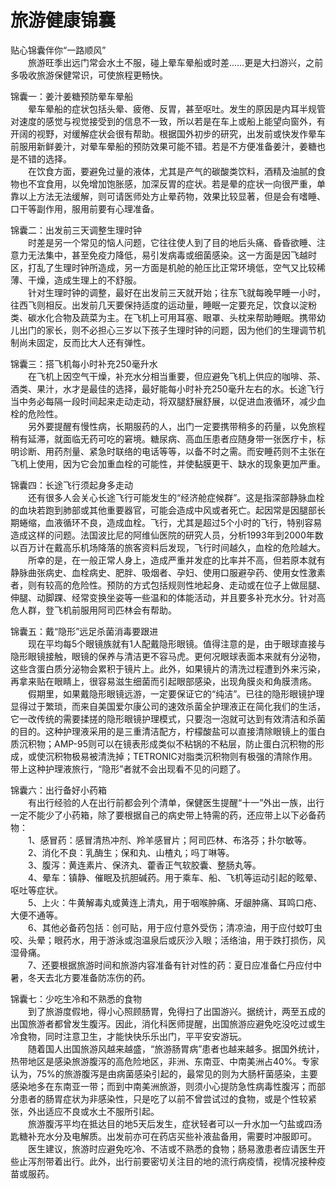 # 旅游健康锦囊  
  
贴心锦囊伴你“一路顺风”  
&emsp;&emsp;旅游旺季出远门常会水土不服，碰上晕车晕船或时差……更是大扫游兴，之前多吸收旅游保健常识，可使旅程更畅快。  

锦囊一：姜汁姜糖预防晕车晕船  
&emsp;&emsp;晕车晕船的症状包括头晕、疲倦、反胃，甚至呕吐。发生的原因是内耳半规管对速度的感觉与视觉接受到的信息不一致，所以若是在车上或船上能望向窗外，有开阔的视野，对缓解症状会很有帮助。根据国外初步的研究，出发前或快发作晕车前服用新鲜姜汁，对晕车晕船的预防效果可能不错。若是不方便准备姜汁，姜糖也是不错的选择。  
&emsp;&emsp;在饮食方面，要避免过量的液体，尤其是产气的碳酸类饮料，酒精及油腻的食物也不宜食用，以免增加饱胀感，加深反胃的症状。若是晕的症状一向很严重，单靠以上方法无法缓解，则可请医师处方止晕药物，效果比较显著，但是会有嗜睡、口干等副作用，服用前要有心理准备。  

锦囊二：出发前三天调整生理时钟  
&emsp;&emsp;时差是另一个常见的恼人问题，它往往使人到了目的地后头痛、昏昏欲睡、注意力无法集中，甚至免疫力降低，易引发病毒或细菌感染。这一方面是因飞越时区，打乱了生理时钟所造成，另一方面是机舱的舱压比正常环境低，空气又比较稀薄、干燥，造成生理上的不舒服。  
&emsp;&emsp;针对生理时钟的调整，最好在出发前三天就开始；往东飞就每晚早睡一小时，往西飞则相反。出发前几天要保持适度的运动量，睡眠一定要充足，饮食以淀粉类、碳水化合物及蔬菜为主。在飞机上可用耳塞、眼罩、头枕来帮助睡眠。携带幼儿出门的家长，则不必担心三岁以下孩子生理时钟的问题，因为他们的生理调节机制尚未固定，反而比大人还有弹性。  

锦囊三：搭飞机每小时补充250毫升水  
&emsp;&emsp;在飞机上因空气干燥，补充水分相当重要，但应避免飞机上供应的咖啡、茶、酒类、果汁，水才是最佳的选择，最好能每小时补充250毫升左右的水。长途飞行当中务必每隔一段时间起来走动走动，将双腿舒展舒展，以促进血液循环，减少血栓的危险性。  
&emsp;&emsp;另外要提醒有慢性病，长期服药的人，出门一定要携带稍多的药量，以免旅程稍有延滞，就面临无药可吃的窘境。糖尿病、高血压患者应随身带一张医疗卡，标明诊断、用药剂量、紧急时联络的电话等等，以备不时之需。而安睡药则不主张在飞机上使用，因为它会加重血栓的可能性，并使黏膜更干、缺水的现象更加严重。  

锦囊四：长途飞行须起身多走动  
&emsp;&emsp;还有很多人会关心长途飞行可能发生的“经济舱症候群”。这是指深部静脉血栓的血块若跑到肺部或其他重要器官，可能会造成中风或者死亡。起因常是因腿部长期蜷缩，血液循环不良，造成血栓。飞行，尤其是超过5个小时的飞行，特别容易造成这样的问题。法国波比尼的阿维仙医院的研究人员，分析1993年到2000年数以百万计在戴高乐机场降落的旅客资料后发现，飞行时间越久，血栓的危险越大。  
&emsp;&emsp;所幸的是，在一般正常人身上，造成严重并发症的比率并不高，但若原本就有静脉曲张病史、血栓病史、肥胖、吸烟者、孕妇、使用口服避孕药、使用女性激素者，则有较高的危险性。预防的方式包括规则性地起身、走动或在位子上做屈腿、伸腿、动脚踝、经常变换坐姿等一些温和的体能活动，并且要多补充水分。针对高危人群，登飞机前服用阿司匹林会有帮助。  

锦囊五：戴“隐形”远足杀菌消毒要跟进  
&emsp;&emsp;现在平均每5个眼镜族就有1人配戴隐形眼镜。值得注意的是，由于眼球直接与隐形眼镜接触，眼镜的保养与清洁更不容马虎。更何况眼球表面本来就有分泌物，这些含蛋白质分泌物会累积于镜片上。此外，如果镜片的清洗过程遭到外来污染，再拿来贴在眼睛上，很容易滋生细菌而引起眼部感染，出现角膜炎和角膜溃疡。  
&emsp;&emsp;假期里，如果戴隐形眼镜远游，一定要保证它的“纯洁”。已往的隐形眼镜护理显得过于繁琐，而来自美国爱尔康公司的速效杀菌全护理液正在简化我们的生活，它一改传统的需要揉搓的隐形眼镜护理模式，只要泡一泡就可达到有效清洁和杀菌的目的。这种护理液采用的是三重清洁配方，柠檬酸盐可以直接清除眼镜上的蛋白质沉积物；AMP-95则可以在镜表形成类似不粘锅的不粘层，防止蛋白沉积物的形成，或使沉积物极易被清洗掉；TETRONIC对脂类沉积物则有极强的清除作用。带上这种护理液旅行，“隐形”者就不会出现看不见的问题了。  

锦囊六：出行备好小药箱  
&emsp;&emsp;有出行经验的人在出行前都会列个清单，保健医生提醒“十一”外出一族，出行一定不能少了小药箱，除了要根据自己的病史带上特需的药，还应带上以下必备药物：  
&emsp;&emsp;1、感冒药：感冒清热冲剂、羚羊感冒片；阿司匹林、布洛芬；扑尔敏等。  
&emsp;&emsp;2、消化不良：乳酶生；保和丸、山楂丸；吗丁啉等。  
&emsp;&emsp;3、腹泻：黄连素片、保济丸、藿香正气软胶囊、整肠丸等。  
&emsp;&emsp;4、晕车：镇静、催眠及抗胆碱药。用于乘车、船、飞机等运动引起的眩晕、呕吐等症状。  
&emsp;&emsp;5、上火：牛黄解毒丸或黄连上清丸，用于咽喉肿痛、牙龈肿痛、耳鸣口疮、大便不通等。  
&emsp;&emsp;6、其他必备药包括：创可贴，用于应付意外受伤；清凉油，用于应付蚊叮虫咬、头晕；眼药水，用于游泳或泡温泉后或灰沙入眼；活络油，用于跌打损伤，风湿骨痛。  
&emsp;&emsp;7、还要根据旅游时间和旅游内容准备有针对性的药：夏日应准备仁丹应付中暑，冬天去北方要准备防冻伤的药。  

锦囊七：少吃生冷和不熟悉的食物  
&emsp;&emsp;到了旅游度假地，得小心照顾肠胃，免得扫了出国游兴。据统计，两至五成的出国旅游者都曾发生腹泻。因此，消化科医师提醒，出国旅游应避免吃没吃过或生冷食物，同时注意卫生，才能快快乐乐出门，平平安安游玩。  
&emsp;&emsp;随着国人出国旅游风越来越盛，“旅游肠胃病”患者也越来越多。据国外统计，热带地区是感染旅游腹泻的高危险地区，非洲、东南亚、中南美洲占40%。专家认为，75%的旅游腹泻是由病菌感染引起的，最常见的则为大肠杆菌感染，主要感染地多在东南亚一带；而到中南美洲旅游，则须小心提防急性病毒性腹泻；而部分患者的肠胃症状为非感染性，只是吃了以前不曾尝试过的食物，或是个性较紧张，外出适应不良或水土不服所引起。  
&emsp;&emsp;旅游腹泻平均在抵达目的地5天后发生，症状轻者可以一升水加一勺盐或四汤匙糖补充水分及电解质。出发前亦可在药店买些补液盐备用，需要时冲服即可。  
&emsp;&emsp;医生建议，旅游时应避免吃冷、不洁或不熟悉的食物；肠易激患者应请医生开些止泻剂带着出行。此外，出行前要密切关注目的地的流行病疫情，视情况接种疫苗或服药。